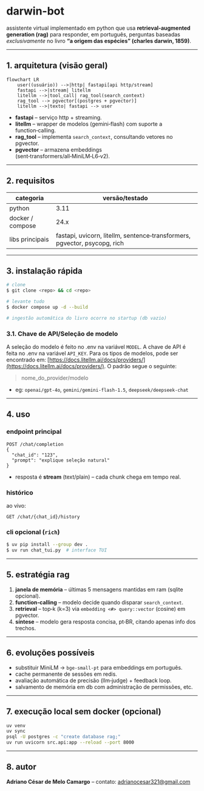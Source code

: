 # darwin-bot

assistente virtual implementado em python que usa **retrieval‑augmented generation (rag)** para responder, em português, perguntas baseadas *exclusivamente* no livro **“a origem das espécies” (charles darwin, 1859)**.

---

## 1. arquitetura (visão geral)

```mermaid
flowchart LR
    user((usuário)) -->|http| fastapi[api http/stream]
    fastapi -->|stream| litellm
    litellm -->|tool_call| rag_tool(search_context)
    rag_tool --> pgvector[(postgres + pgvector)]
    litellm -->|texto| fastapi --> user
```

* **fastapi** – serviço http + streaming.
* **litellm** – wrapper de modelos (gemini‑flash) com suporte a function‑calling.
* **rag\_tool** – implementa `search_context`, consultando vetores no pgvector.
* **pgvector** – armazena embeddings (sent‑transformers/all‑MiniLM‑L6‑v2).

---

## 2. requisitos

| categoria        | versão/testado                                                            |
| ---------------- | ------------------------------------------------------------------------- |
| python           | 3.11                                                                      |
| docker / compose | 24.x                                                                      |
| libs principais  | fastapi, uvicorn, litellm, sentence‑transformers, pgvector, psycopg, rich |

---

## 3. instalação rápida

```bash
# clone
$ git clone <repo> && cd <repo>

# levante tudo
$ docker compose up -d --build

# ingestão automática do livro ocorre no startup (db vazio)
```

### 3.1. Chave de API/Seleção de modelo

A seleção do modelo é feito no .env na variável `MODEL`.
A chave de API é feita no .env na variável `API_KEY`.
Para os tipos de modelos, pode ser encontrado em: [https://docs.litellm.ai/docs/providers/](https://docs.litellm.ai/docs/providers/). O padrão segue o seguinte:
> nome_do_provider/modelo
* eg: `openai/gpt-4o`, `gemini/gemini-flash-1.5`, `deepseek/deepseek-chat`

---

## 4. uso

### endpoint principal

```
POST /chat/completion
{
  "chat_id": "123",
  "prompt": "explique seleção natural"
}
```

* resposta é **stream** (text/plain) – cada chunk chega em tempo real.

### histórico

ao vivo:

```
GET /chat/{chat_id}/history
```

### cli opcional (`rich`)

```bash
$ uv pip install --group dev .
$ uv run chat_tui.py  # interface TUI
```

---

## 5. estratégia rag

1. **janela de memória** – últimas 5 mensagens mantidas em ram (sqlite opcional).
2. **function‑calling** – modelo decide quando disparar `search_context`.
3. **retrieval** – top‑k (k=3) via `embedding <#> query::vector` (cosine) em pgvector.
4. **síntese** – modelo gera resposta concisa, pt‑BR, citando apenas info dos trechos.

---

## 6. evoluções possíveis

* substituir MiniLM → `bge‑small‑pt` para embeddings em português.
* cache permanente de sessões em redis.
* avaliação automática de precisão (llm‑judge) + feedback loop.
* salvamento de memória em db com administração de permissões, etc.

---

## 7. execução local sem docker (opcional)

```bash
uv venv
uv sync
psql -U postgres -c "create database rag;"
uv run uvicorn src.api:app --reload --port 8000
```

---

## 8. autor

**Adriano César de Melo Camargo** 
– contato: [adrianocesar321@gmail.com](mailto:adrianocesar321@gmail.com)
